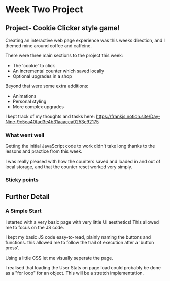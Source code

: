 # Week Two Project

## Project- Cookie Clicker style game!

Creating an interactive web page experience was this weeks direction, and I themed mine around coffee and caffeine.

There were three main sections to the project this week:

- The 'cookie' to click
- An incremental counter which saved locally
- Optional upgrades in a shop

Beyond that were some extra additions:

- Animations
- Personal styling
- More complex upgrades

I kept track of my thoughts and tasks here: https://frankjs.notion.site/Day-Nine-9c5ea40fad3e4b31aaacca0253e92175

### What went well

Getting the initial JavaScript code to work didn't take long thanks to the lessons and practice from this week.

I was really pleased with how the counters saved and loaded in and out of local storage, and that the counter reset worked very simply.

### Sticky points

## Further Detail

### A Simple Start

I started with a very basic page with very little UI aesthetics! This allowed me to focus on the JS code.

I kept my basic JS code easy-to-read, plainly naming the buttons and functions. this allowed me to follow the trail of execution after a 'button press'.

Using a little CSS let me visually seperate the page.

I realised that loading the User Stats on page load could probably be done as a "for loop" for an object. This will be a stretch implementation.
